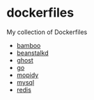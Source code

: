 dockerfiles
===========

My collection of Dockerfiles

* [bamboo](bamboo)
* [beanstalkd](beanstalkd)
* [ghost](ghost)
* [go](go)
* [mopidy](mopidy)
* [mysql](mysql)
* [redis](redis)
